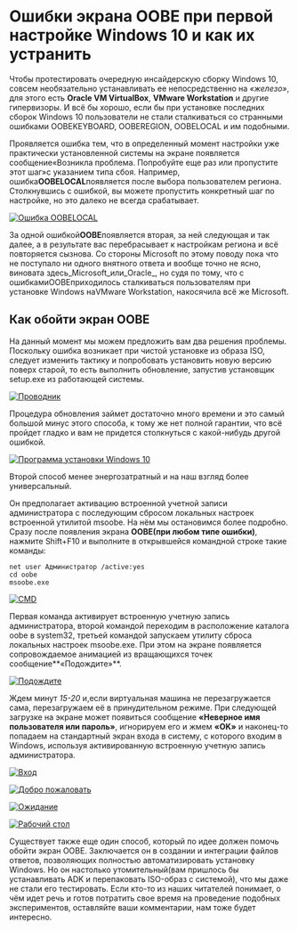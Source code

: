 # Ошибки экрана OOBE при первой настройке Windows 10 и как их устранить

Чтобы протестировать очередную инсайдерскую сборку Windows 10, совсем необязательно устанавливать ее непосредственно на _«железо»_, для этого есть **Oracle VM VirtualBox**, **VMware Workstation** и другие гипервизоры. И всё бы хорошо, если бы при установке последних сборок Windows 10 пользователи не стали сталкиваться со странными ошибками OOBEKEYBOARD, OOBEREGION, OOBELOCAL и им подобными.

Проявляется ошибка тем, что в определенный момент настройки уже практически установленной системы на экране появляется сообщение«Возникла проблема. Попробуйте еще раз или пропустите этот шаг»с указанием типа сбоя. Например, ошибка**OOBELOCAL**появляется после выбора пользователем региона. Столкнувшись с ошибкой, вы можете пропустить конкретный шаг по настройке, но это далеко не всегда срабатывает.

[![Ошибка OOBELOCAL](/images/1a7147a56652d967e7e1193d2914737b.jpg)](https://www.white-windows.ru/wp-content/uploads/2019/03/5587803_1.jpg)

За одной ошибкой**OOBE**появляется вторая, за ней следующая и так далее, а в результате вас перебрасывает к настройкам региона и всё повторяется сызнова. Со стороны Microsoft по этому поводу пока что не поступало ни одного внятного ответа и вообще точно не ясно, виновата здесь_Microsoft_или_Oracle_, но судя по тому, что с ошибкамиOOBEприходилось сталкиваться пользователям при установке Windows наVMware Workstation, накосячила всё же Microsoft.

## Как обойти экран OOBE

На данный момент мы можем предложить вам два решения проблемы. Поскольку ошибка возникает при чистой установке из образа ISO, следует изменить тактику и попробовать установить новую версию поверх старой, то есть выполнить обновление, запустив установщик setup.exe из работающей системы.

[![Проводник](/images/27ead6d12253a0aa5b8cc40c5a24c3d2.jpg)](https://www.white-windows.ru/wp-content/uploads/2019/03/5587803_2.jpg)

Процедура обновления займет достаточно много времени и это самый большой минус этого способа, к тому же нет полной гарантии, что всё пройдет гладко и вам не придется столкнуться с какой-нибудь другой ошибкой.

[![Программа установки Windows 10](/images/5c2658876240cffd8bd0fa96349691ee.jpg)](https://www.white-windows.ru/wp-content/uploads/2019/03/5587803_3.jpg)

Второй способ менее энергозатратный и на наш взгляд более универсальный.

Он предполагает активацию встроенной учетной записи администратора с последующим сбросом локальных настроек встроенной утилитой msoobe. На нём мы остановимся более подробно. Сразу после появления экрана **OOBE(при любом типе ошибки)**, нажмите Shift+F10 и выполните в открывшейся командной строке такие команды:

```
net user Администратор /active:yes
cd oobe
msoobe.exe
```

[![CMD](/images/feca2c615bb1aaf87a4fece2eb4408a9.jpg)](https://www.white-windows.ru/wp-content/uploads/2019/03/5587803_4.jpg)

Первая команда активирует встроенную учетную запись администратора, второй командой переходим в расположение каталога oobe в system32, третьей командой запускаем утилиту сброса локальных настроек msoobe.exe. При этом на экране появляется сопровождаемое анимацией из вращающихся точек сообщение**«Подождите»**.

[![Подождите](/images/965e888c295974eb14fcbc6172c83b6d.jpg)](https://www.white-windows.ru/wp-content/uploads/2019/03/5587803_5.jpg)

Ждем минут _15-20_ и,если виртуальная машина не перезагружается сама, перезагружаем её в принудительном режиме. При следующей загрузке на экране может появиться сообщение **«Неверное имя пользователя или пароль»**, игнорируем его и жмем **«OK»** и наконец-то попадаем на стандартный экран входа в систему, с которого входим в Windows, используя активированную встроенную учетную запись администратора.

[![Вход](/images/d4e4028e11ba6a8675cc20caf95094c2.jpg)](https://www.white-windows.ru/wp-content/uploads/2019/03/5587803_6.jpg)

[![Добро пожаловать](/images/61c847afc001c2ebf4193534d7c89bce.jpg)](https://www.white-windows.ru/wp-content/uploads/2019/03/5587803_7.jpg)

[![Ожидание](/images/62f851bf129b6760b7d3269b0d60b870.jpg)](https://www.white-windows.ru/wp-content/uploads/2019/03/5587803_8.jpg)

[![Рабочий стол](/images/02e8df7240df6e4548a275d06b69ac2f.jpg)](https://www.white-windows.ru/wp-content/uploads/2019/03/5587803_9.jpg)

Существует также еще один способ, который по идее должен помочь обойти экран OOBE. Заключается он в создании и интеграции файлов ответов, позволяющих полностью автоматизировать установку Windows. Но он настолько утомительный(вам пришлось бы устанавливать ADK и перепаковать ISO-образ с системой), что мы даже не стали его тестировать. Если кто-то из наших читателей понимает, о чём идет речь и готов потратить свое время на проведение подобных экспериментов, оставляйте ваши комментарии, нам тоже будет интересно.